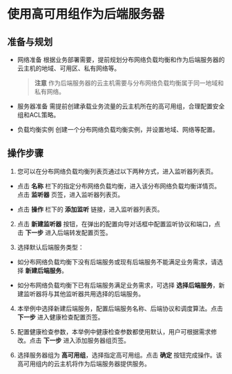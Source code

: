 # 使用高可用组作为后端服务器
## 准备与规划
- 网络准备
  根据业务部署需要，提前规划分布网络负载均衡和作为后端服务器的云主机的地域、可用区、私有网络等。
  > **注意**
作为后端服务器的云主机需要与分布网络负载均衡属于同一地域和私有网络。

- 服务器准备
  需提前创建承载业务流量的云主机所在的高可用组，合理配置安全组和ACL策略。
- 负载均衡实例
  创建一个分布网络负载均衡实例，并设置地域、网络等配置。

## 操作步骤
1. 您可以在分布网络负载均衡列表页通过以下两种方式，进入监听器列表页。

  - 点击 **名称**  栏下的指定分布网络负载均衡，进入该分布网络负载均衡详情页。点击 **监听器** 页签，进入监听器列表页。
 
  -  点击 **操作** 栏下的 **添加监听** 链接，进入监听器列表页。
2. 点击 **新建监听器** 按钮，在弹出的配置向导对话框中配置监听协议和端口，点击 **下一步** 进入后端转发配置页签。

3. 选择默认后端服务类型：
 
  - 如分布网络负载均衡下没有后端服务或现有后端服务不能满足业务需求，请选择 **新建后端服务**。
 
  - 如分布网络负载均衡下已有后端服务满足业务需求，可选择 **选择后端服务**，新建监听器将与其他监听器共用选择的后端服务。

4. 本举例中选择新建后端服务，配置后端服务名称、后端协议和调度算法。点击 **下一步** 进入健康检查配置页签。

5. 配置健康检查参数，本举例中健康检查参数都使用默认，用户可根据需求修改。点击 **下一步** 进入添加服务器组页签。

6. 选择服务器组为 **高可用组**，选择指定高可用组。点击 **确定** 按钮完成操作。该高可用组内的云主机将作为后端服务器提供服务。
